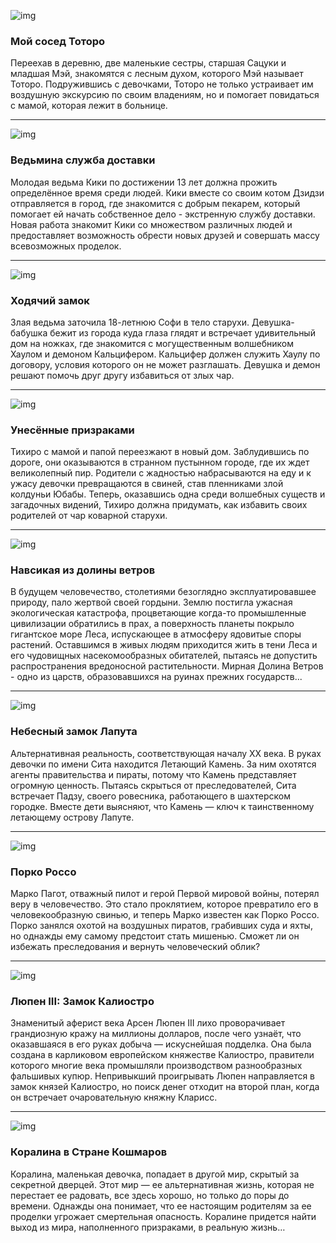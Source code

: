 ![img](https://www.kinopoisk.ru/images/film_big/8221.jpg)

### Мой сосед Тоторо

Переехав в деревню, две маленькие сестры, старшая Сацуки и младшая Мэй, знакомятся с лесным духом, которого Мэй называет Тоторо. Подружившись с девочками, Тоторо не только устраивает им воздушную экскурсию по своим владениям, но и помогает повидаться с мамой, которая лежит в больнице.

---

![img](https://www.kinopoisk.ru/images/film_big/2428.jpg)

### Ведьмина служба доставки

Молодая ведьма Кики по достижении 13 лет должна прожить определённое время среди людей. Кики вместе со своим котом Дзидзи отправляется в город, где знакомится с добрым пекарем, который помогает ей начать собственное дело - экстренную службу доставки. Новая работа знакомит Кики со множеством различных людей и предоставляет возможность обрести новых друзей и совершать массу всевозможных проделок.

---

![img](https://www.kinopoisk.ru/images/film_big/49684.jpg)

### Ходячий замок

Злая ведьма заточила 18-летнюю Софи в тело старухи. Девушка-бабушка бежит из города куда глаза глядят и встречает удивительный дом на ножках, где знакомится с могущественным волшебником Хаулом и демоном Кальцифером. Кальцифер должен служить Хаулу по договору, условия которого он не может разглашать. Девушка и демон решают помочь друг другу избавиться от злых чар.

---

![img](https://www.kinopoisk.ru/images/film_big/370.jpg)

### Унесённые призраками

Тихиро с мамой и папой переезжают в новый дом. Заблудившись по дороге, они оказываются в странном пустынном городе, где их ждет великолепный пир. Родители с жадностью набрасываются на еду и к ужасу девочки превращаются в свиней, став пленниками злой колдуньи Юбабы. Теперь, оказавшись одна среди волшебных существ и загадочных видений, Тихиро должна придумать, как избавить своих родителей от чар коварной старухи.

---

![img](https://www.kinopoisk.ru/images/film_big/8240.jpg)

### Навсикая из долины ветров

В будущем человечество, столетиями безоглядно эксплуатировавшее природу, пало жертвой своей гордыни. Землю постигла ужасная экологическая катастрофа, процветающие когда-то промышленные цивилизации обратились в прах, а поверхность планеты покрыло гигантское море Леса, испускающее в атмосферу ядовитые споры растений. Оставшимся в живых людям приходится жить в тени Леса и его чудовищных насекомообразных обитателей, пытаясь не допустить распространения вредоносной растительности. Мирная Долина Ветров - одно из царств, образовавшихся на руинах прежних государств...

---

![img](https://www.kinopoisk.ru/images/film_big/1846.jpg)

### Небесный замок Лапута

Альтернативная реальность, соответствующая началу XX века. В руках девочки по имени Сита находится Летающий Камень. За ним охотятся агенты правительства и пираты, потому что Камень представляет огромную ценность. Пытаясь скрыться от преследователей, Сита встречает Падзу, своего ровесника, работающего в шахтерском городке. Вместе дети выясняют, что Камень — ключ к таинственному летающему острову Лапуте.

---

![img](https://www.kinopoisk.ru/images/film_big/8229.jpg)

### Порко Россо

Марко Пагот, отважный пилот и герой Первой мировой войны, потерял веру в человечество. Это стало проклятием, которое превратило его в человекообразную свинью, и теперь Марко известен как Порко Россо. Порко занялся охотой на воздушных пиратов, грабивших суда и яхты, но однажды ему самому предстоит стать мишенью. Сможет ли он избежать преследования и вернуть человеческий облик?

---

![img](https://www.kinopoisk.ru/images/film_big/8234.jpg)

### Люпен III: Замок Калиостро

Знаменитый аферист века Арсен Люпен III лихо проворачивает грандиозную кражу на миллионы долларов, после чего узнаёт, что оказавшаяся в его руках добыча — искуснейшая подделка. Она была создана в карликовом европейском княжестве Калиостро, правители которого многие века промышляли производством разнообразных фальшивых купюр. Непривыкший проигрывать Люпен направляется в замок князей Калиостро, но поиск денег отходит на второй план, когда он встречает очаровательную княжну Кларисс.

---

![img](https://www.kinopoisk.ru/images/film_big/49166.jpg)

### Коралина в Стране Кошмаров

Коралина, маленькая девочка, попадает в другой мир, скрытый за секретной дверцей. Этот мир — ее альтернативная жизнь, которая не перестает ее радовать, все здесь хорошо, но только до поры до времени. Однажды она понимает, что ее настоящим родителям за ее проделки угрожает смертельная опасность. Коралине придется найти выход из мира, наполненного призраками, в реальную жизнь…
